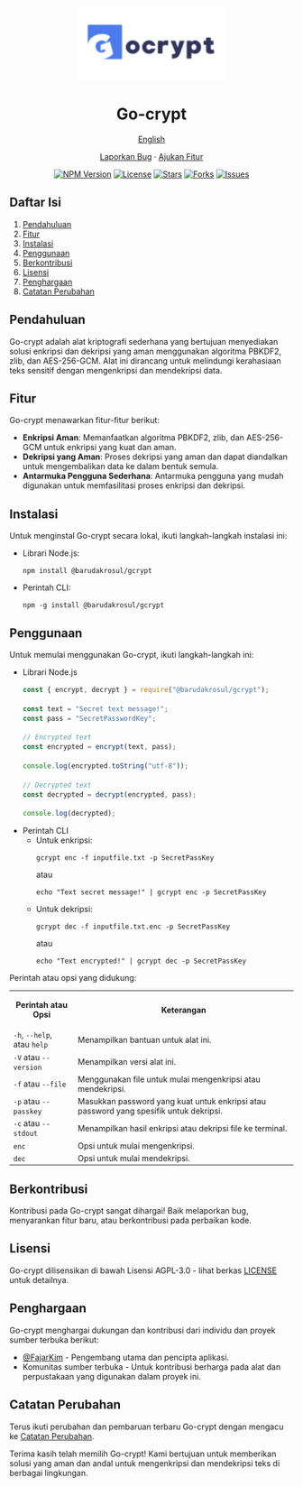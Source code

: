 <div align="center">
  <img src="https://raw.githubusercontent.com/BarudakRosul/go-crypt/master/image/logo.svg" alt="Go-crypt Logo" width="260"/>
  <h1>Go-crypt</h1>
  <p><a href="/docs/README-EN.md">English</a></p>
  <p><a href="https://github.com/BarudakRosul/go-crypt/issues/new?assignees=&labels=bug&projects=&template=bug_report.yml">Laporkan Bug</a> · <a href="https://github.com/BarudakRosul/go-crypt/issues/new?assignees=&labels=enhancement&projects=&template=feature_request.yml">Ajukan Fitur</a></p>
  <p>
    <a href="https://www.npmjs.com/package/@barudakrosul/gcrypt"><img src="https://img.shields.io/npm/v/@barudakrosul/gcrypt" alt="NPM Version"/></a>
    <a href="/LICENSE"><img src="https://img.shields.io/github/license/BarudakRosul/go-crypt" alt="License"/></a>
    <a href="https://github.com/BarudakRosul/go-crypt/stargazers"><img src="https://img.shields.io/github/stars/BarudakRosul/go-crypt" alt="Stars"/></a>
    <a href="https://github.com/BarudakRosul/go-crypt/network/members"><img src="https://img.shields.io/github/forks/BarudakRosul/go-crypt" alt="Forks"/></a>
    <a href="https://github.com/BarudakRosul/go-crypt/issues"><img src="https://img.shields.io/github/issues/BarudakRosul/go-crypt" alt="Issues"/></a>
  </p>
</div>

## Daftar Isi

1. [Pendahuluan](#pendahuluan)
2. [Fitur](#fitur)
3. [Instalasi](#instalasi)
4. [Penggunaan](#penggunaan)
5. [Berkontribusi](#berkontribusi)
6. [Lisensi](#lisensi)
7. [Penghargaan](#penghargaan)
8. [Catatan Perubahan](#catatan-perubahan)

## Pendahuluan

Go-crypt adalah alat kriptografi sederhana yang bertujuan menyediakan solusi enkripsi dan dekripsi yang aman menggunakan algoritma PBKDF2, zlib, dan AES-256-GCM. Alat ini dirancang untuk melindungi kerahasiaan teks sensitif dengan mengenkripsi dan mendekripsi data.

## Fitur

Go-crypt menawarkan fitur-fitur berikut:

- **Enkripsi Aman**: Memanfaatkan algoritma PBKDF2, zlib, dan AES-256-GCM untuk enkripsi yang kuat dan aman.
- **Dekripsi yang Aman**: Proses dekripsi yang aman dan dapat diandalkan untuk mengembalikan data ke dalam bentuk semula.
- **Antarmuka Pengguna Sederhana**: Antarmuka pengguna yang mudah digunakan untuk memfasilitasi proses enkripsi dan dekripsi.

## Instalasi

Untuk menginstal Go-crypt secara lokal, ikuti langkah-langkah instalasi ini:

- Librari Node.js:

   ```shell
   npm install @barudakrosul/gcrypt
   ```

- Perintah CLI:

   ```shell
   npm -g install @barudakrosul/gcrypt
   ```

## Penggunaan

Untuk memulai menggunakan Go-crypt, ikuti langkah-langkah ini:

- Librari Node.js
  ```javascript
  const { encrypt, decrypt } = require("@barudakrosul/gcrypt");

  const text = "Secret text message!";
  const pass = "SecretPasswordKey";

  // Encrypted text
  const encrypted = encrypt(text, pass);

  console.log(encrypted.toString("utf-8"));

  // Decrypted text
  const decrypted = decrypt(encrypted, pass);

  console.log(decrypted);
  ```
- Perintah CLI
  - Untuk enkripsi:
    ```shell
    gcrypt enc -f inputfile.txt -p SecretPassKey
    ```
    atau
    ```shell
    echo "Text secret message!" | gcrypt enc -p SecretPassKey
    ```
  - Untuk dekripsi:
    ```shell
    gcrypt dec -f inputfile.txt.enc -p SecretPassKey
    ```
    atau
    ```shell
    echo "Text encrypted!" | gcrypt dec -p SecretPassKey
    ```

Perintah atau opsi yang didukung:

<table>
  <tr>
    <td><p align="center"><b>Perintah atau Opsi</b></p></td>
    <td><p align="center"><b>Keterangan</b></p></td>
  </tr>
  <tr>
    <td><code>-h</code>, <code>--help</code>, atau <code>help</code></td>
    <td>Menampilkan bantuan untuk alat ini.</td>
  </tr>
  <tr>
    <td><code>-V</code> atau <code>--version</code></td>
    <td>Menampilkan versi alat ini.</td>
  </tr>
  <tr>
    <td><code>-f</code> atau <code>--file</code></td>
    <td>Menggunakan file untuk mulai mengenkripsi atau mendekripsi.</td>
  </tr>
  <tr>
    <td><code>-p</code> atau <code>--passkey</code></td>
    <td>Masukkan password yang kuat untuk enkripsi atau password yang spesifik untuk dekripsi.</td>
  </tr>
  <tr>
    <td><code>-c</code> atau <code>--stdout</code></td>
    <td>Menampilkan hasil enkripsi atau dekripsi file ke terminal.</td>
  </tr>
  <tr>
    <td><code>enc</code></td>
    <td>Opsi untuk mulai mengenkripsi.</td>
  </tr>
  <tr>
    <td><code>dec</code></td>
    <td>Opsi untuk mulai mendekripsi.</td>
  </tr>
</table>

## Berkontribusi

Kontribusi pada Go-crypt sangat dihargai! Baik melaporkan bug, menyarankan fitur baru, atau berkontribusi pada perbaikan kode.

## Lisensi

Go-crypt dilisensikan di bawah Lisensi AGPL-3.0 - lihat berkas [LICENSE](/LICENSE) untuk detailnya.

## Penghargaan

Go-crypt menghargai dukungan dan kontribusi dari individu dan proyek sumber terbuka berikut:

- [@FajarKim](https://github.com/FajarKim) - Pengembang utama dan pencipta aplikasi.
- Komunitas sumber terbuka - Untuk kontribusi berharga pada alat dan perpustakaan yang digunakan dalam proyek ini.

## Catatan Perubahan

Terus ikuti perubahan dan pembaruan terbaru Go-crypt dengan mengacu ke [Catatan Perubahan](https://github.com/BarudakRosul/go-crypt/releases).

Terima kasih telah memilih Go-crypt! Kami bertujuan untuk memberikan solusi yang aman dan andal untuk mengenkripsi dan mendekripsi teks di berbagai lingkungan.
